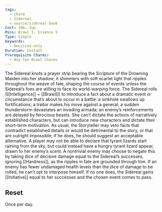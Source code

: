 ```yaml
---
tags:
  - charm
  - Sidereal
  - source/sidereal-book
Cost: 10m, 1wp
Mins: Brawl 5, Essence 5
Type: Simple
Keywords:
  - Decisive-only
Duration: Instant
Prerequisite Charms:
  - Any ten Brawl Charms
---
```

The Sidereal knots a prayer strip bearing the Scripture of the Drowning Maiden into her shadow; it shimmers with soft scarlet light that ripples throughout the weave of fate, shaping the course of events unless the Sidereal’s foes are willing to face its world-warping force. The Sidereal rolls ([[Intelligence]] + [[Brawl]]) to introduce a fact about a dramatic event or circumstance that’s about to occur in a battle: a sinkhole swallows up fortifications; a traitor makes his move against a general; a sudden thunderstorm devastates an invading armada; an enemy’s reinforcements are delayed by ferocious beasts. She can’t dictate the actions of narratively established characters, but can introduce new characters and dictate their short-term motivation. As usual, the Storyteller may veto facts that contradict established details or would be detrimental to the story, or that are outright impossible; if he does, he should suggest an acceptable alternative. A player may not be able to declare that tyrant lizards start raining from the sky, but could instead have a hungry tyrant lizard appear, drawn to her enemy’s scent. A nontrivial enemy may choose to negate this by taking dice of decisive damage equal to the Sidereal’s successes, ignoring [[Hardness]], as the ripples in fate are grounded through him. If an enemy has fewer undamaged health levels than the dice of damage to be rolled, he can’t opt to interpose himself. If no one does, the Sidereal gains [[Initiative]] equal to her successes and the chosen event comes to pass. 
## Reset
Once per day.